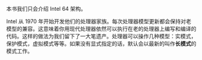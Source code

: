 本书我们只会介绍 Intel 64 架构。

Intel 从 1970 年开始开发他们的处理器家族。每次处理器模型更新都会保持对老模型的兼容。这意味着你用现代处理器依然可以执行在老的处理器上编写和编译的代码。这样的做法为我们留下了一大笔遗产。处理器可以操作几种模型：实模式，保护模式，虚拟模式等等。如果没有显式指定的话，默认会以最新的叫作**长模式**的模式工作。

